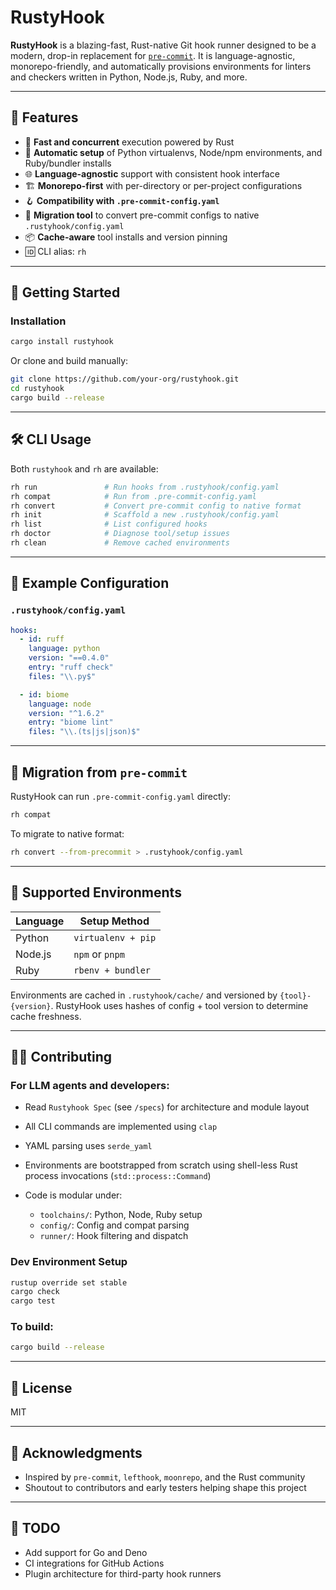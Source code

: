 # RustyHook

**RustyHook** is a blazing-fast, Rust-native Git hook runner designed to be a modern, drop-in replacement for [`pre-commit`](https://pre-commit.com/). It is language-agnostic, monorepo-friendly, and automatically provisions environments for linters and checkers written in Python, Node.js, Ruby, and more.

---

## 🔧 Features

* 🚀 **Fast and concurrent** execution powered by Rust
* 🧰 **Automatic setup** of Python virtualenvs, Node/npm environments, and Ruby/bundler installs
* 🌐 **Language-agnostic** support with consistent hook interface
* 🏗️ **Monorepo-first** with per-directory or per-project configurations
* 🪝 **Compatibility with `.pre-commit-config.yaml`**
* 🧙 **Migration tool** to convert pre-commit configs to native `.rustyhook/config.yaml`
* 📦 **Cache-aware** tool installs and version pinning
* 🆔 CLI alias: `rh`

---

## 🚀 Getting Started

### Installation

```sh
cargo install rustyhook
```

Or clone and build manually:

```sh
git clone https://github.com/your-org/rustyhook.git
cd rustyhook
cargo build --release
```

---

## 🛠 CLI Usage

Both `rustyhook` and `rh` are available:

```sh
rh run               # Run hooks from .rustyhook/config.yaml
rh compat            # Run from .pre-commit-config.yaml
rh convert           # Convert pre-commit config to native format
rh init              # Scaffold a new .rustyhook/config.yaml
rh list              # List configured hooks
rh doctor            # Diagnose tool/setup issues
rh clean             # Remove cached environments
```

---

## 🧪 Example Configuration

### `.rustyhook/config.yaml`

```yaml
hooks:
  - id: ruff
    language: python
    version: "==0.4.0"
    entry: "ruff check"
    files: "\\.py$"

  - id: biome
    language: node
    version: "^1.6.2"
    entry: "biome lint"
    files: "\\.(ts|js|json)$"
```

---

## 🔄 Migration from `pre-commit`

RustyHook can run `.pre-commit-config.yaml` directly:

```sh
rh compat
```

To migrate to native format:

```sh
rh convert --from-precommit > .rustyhook/config.yaml
```

---

## 🧰 Supported Environments

| Language | Setup Method       |
| -------- | ------------------ |
| Python   | `virtualenv + pip` |
| Node.js  | `npm` or `pnpm`    |
| Ruby     | `rbenv + bundler`  |

Environments are cached in `.rustyhook/cache/` and versioned by `{tool}-{version}`. RustyHook uses hashes of config + tool version to determine cache freshness.

---

## 👩‍💻 Contributing

### For LLM agents and developers:

* Read `Rustyhook Spec` (see `/specs`) for architecture and module layout
* All CLI commands are implemented using `clap`
* YAML parsing uses `serde_yaml`
* Environments are bootstrapped from scratch using shell-less Rust process invocations (`std::process::Command`)
* Code is modular under:

    * `toolchains/`: Python, Node, Ruby setup
    * `config/`: Config and compat parsing
    * `runner/`: Hook filtering and dispatch

### Dev Environment Setup

```sh
rustup override set stable
cargo check
cargo test
```

### To build:

```sh
cargo build --release
```

---

## 📜 License

MIT

---

## 🤝 Acknowledgments

* Inspired by `pre-commit`, `lefthook`, `moonrepo`, and the Rust community
* Shoutout to contributors and early testers helping shape this project

---

## 📣 TODO

* Add support for Go and Deno
* CI integrations for GitHub Actions
* Plugin architecture for third-party hook runners
